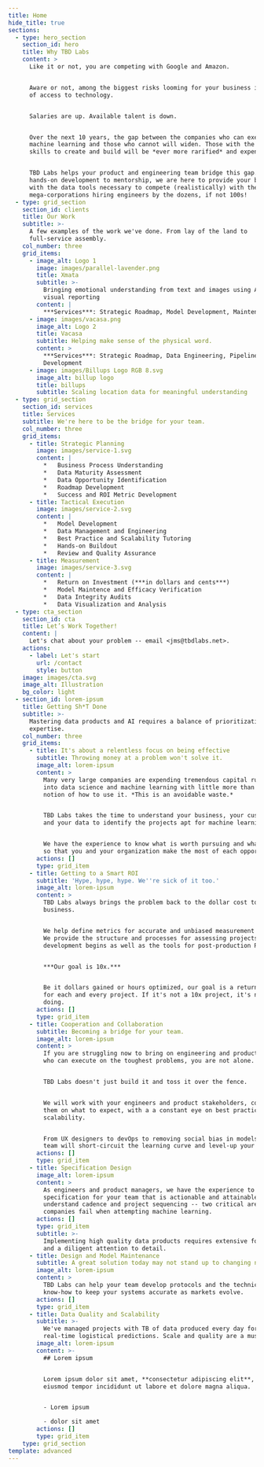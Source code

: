 ```yaml
---
title: Home
hide_title: true
sections:
  - type: hero_section
    section_id: hero
    title: Why TBD Labs
    content: >
      Like it or not, you are competing with Google and Amazon.


      Aware or not, among the biggest risks looming for your business is a lack
      of access to technology.


      Salaries are up. Available talent is down.


      Over the next 10 years, the gap between the companies who can execute on
      machine learning and those who cannot will widen. Those with the hard
      skills to create and build will be *ever more rarified* and expensive.


      TBD Labs helps your product and engineering team bridge this gap. From
      hands-on development to mentorship, we are here to provide your business
      with the data tools necessary to compete (realistically) with the
      mega-corporations hiring engineers by the dozens, if not 100s!
  - type: grid_section
    section_id: clients
    title: Our Work
    subtitle: >-
      A few examples of the work we've done. From lay of the land to
      full-service assembly.
    col_number: three
    grid_items:
      - image_alt: Logo 1
        image: images/parallel-lavender.png
        title: Xmata
        subtitle: >-
          Bringing emotional understanding from text and images using AI and
          visual reporting
        content: |
          ***Services***: Strategic Roadmap, Model Development, Maintenance
      - image: images/vacasa.png
        image_alt: Logo 2
        title: Vacasa
        subtitle: Helping make sense of the physical word.
        content: >
          ***Services***: Strategic Roadmap, Data Engineering, Pipeline
          Development
      - image: images/Billups Logo RGB 8.svg
        image_alt: billup logo
        title: billups
        subtitle: Scaling location data for meaningful understanding
  - type: grid_section
    section_id: services
    title: Services
    subtitle: We're here to be the bridge for your team.
    col_number: three
    grid_items:
      - title: Strategic Planning
        image: images/service-1.svg
        content: |
          *   Business Process Understanding
          *   Data Maturity Assessment
          *   Data Opportunity Identification
          *   Roadmap Development
          *   Success and ROI Metric Development 
      - title: Tactical Execution
        image: images/service-2.svg
        content: |
          *   Model Development
          *   Data Management and Engineering
          *   Best Practice and Scalability Tutoring
          *   Hands-on Buildout 
          *   Review and Quality Assurance 
      - title: Measurement
        image: images/service-3.svg
        content: |
          *   Return on Investment (***in dollars and cents***)
          *   Model Maintence and Efficacy Verification
          *   Data Integrity Audits
          *   Data Visualization and Analysis
  - type: cta_section
    section_id: cta
    title: Let’s Work Together!
    content: |
      Let's chat about your problem -- email <jms@tbdlabs.net>.  
    actions:
      - label: Let's start
        url: /contact
        style: button
    image: images/cta.svg
    image_alt: Illustration
    bg_color: light
  - section_id: lorem-ipsum
    title: Getting Sh*T Done
    subtitle: >-
      Mastering data products and AI requires a balance of prioritization and
      expertise.
    col_number: three
    grid_items:
      - title: It's about a relentless focus on being effective
        subtitle: Throwing money at a problem won't solve it.
        image_alt: lorem-ipsum
        content: >
          Many very large companies are expending tremendous capital rushing
          into data science and machine learning with little more than a vague
          notion of how to use it. *This is an avoidable waste.*


          TBD Labs takes the time to understand your business, your customers
          and your data to identify the projects apt for machine learning.


          We have the experience to know what is worth pursuing and what is not,
          so that you and your organization make the most of each opportunity.
        actions: []
        type: grid_item
      - title: Getting to a Smart ROI
        subtitle: 'Hype, hype, hype. We''re sick of it too.'
        image_alt: lorem-ipsum
        content: >
          TBD Labs always brings the problem back to the dollar cost to the
          business.


          We help define metrics for accurate and unbiased measurement of ROI.
          We provide the structure and processes for assessing projects before
          development begins as well as the tools for post-production ROI.


          ***Our goal is 10x.***


          Be it dollars gained or hours optimized, our goal is a return of 10x
          for each and every project. If it's not a 10x project, it's not worth
          doing.
        actions: []
        type: grid_item
      - title: Cooperation and Collaboration
        subtitle: Becoming a bridge for your team.
        image_alt: lorem-ipsum
        content: >
          If you are struggling now to bring on engineering and product talent
          who can execute on the toughest problems, you are not alone.


          TBD Labs doesn't just build it and toss it over the fence. 


          We will work with your engineers and product stakeholders, coaching
          them on what to expect, with a a constant eye on best practices and
          scalability.


          From UX designers to devOps to removing social bias in models, our
          team will short-circuit the learning curve and level-up your org.
        actions: []
        type: grid_item
      - title: Specification Design
        image_alt: lorem-ipsum
        content: >
          As engineers and product managers, we have the experience to produce a
          specification for your team that is actionable and attainable. We
          understand cadence and project sequencing -- two critical areas many
          companies fail when attempting machine learning.
        actions: []
        type: grid_item
        subtitle: >-
          Implementing high quality data products requires extensive forethought
          and a diligent attention to detail. 
      - title: Design and Model Maintenance
        subtitle: A great solution today may not stand up to changing needs.
        image_alt: lorem-ipsum
        content: >
          TBD Labs can help your team develop protocols and the technical
          know-how to keep your systems accurate as markets evolve. 
        actions: []
        type: grid_item
      - title: Data Quality and Scalability
        subtitle: >-
          We've managed projects with TB of data produced every day for
          real-time logistical predictions. Scale and quality are a must.
        image_alt: lorem-ipsum
        content: >-
          ## Lorem ipsum


          Lorem ipsum dolor sit amet, **consectetur adipiscing elit**, sed do
          eiusmod tempor incididunt ut labore et dolore magna aliqua.


          - Lorem ipsum

          - dolor sit amet
        actions: []
        type: grid_item
    type: grid_section
template: advanced
---
```

